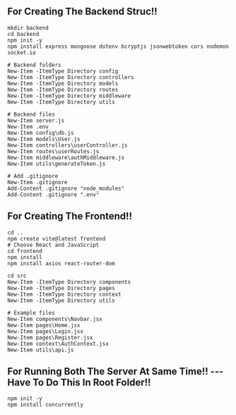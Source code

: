 ## For Creating The Backend Struc!!

    mkdir backend
    cd backend
    npm init -y
    npm install express mongoose dotenv bcryptjs jsonwebtoken cors nodemon socket.io

    # Backend folders
    New-Item -ItemType Directory config
    New-Item -ItemType Directory controllers
    New-Item -ItemType Directory models
    New-Item -ItemType Directory routes
    New-Item -ItemType Directory middleware
    New-Item -ItemType Directory utils

    # Backend files
    New-Item server.js
    New-Item .env
    New-Item config\db.js
    New-Item models\User.js
    New-Item controllers\userController.js
    New-Item routes\userRoutes.js
    New-Item middleware\authMiddleware.js
    New-Item utils\generateToken.js

    # Add .gitignore
    New-Item .gitignore
    Add-Content .gitignore "node_modules"
    Add-Content .gitignore ".env"

## For Creating The Frontend!!

    cd ..
    npm create vite@latest frontend
    # Choose React and JavaScript
    cd frontend
    npm install
    npm install axios react-router-dom

    cd src
    New-Item -ItemType Directory components
    New-Item -ItemType Directory pages
    New-Item -ItemType Directory context
    New-Item -ItemType Directory utils

    # Example files
    New-Item components\Navbar.jsx
    New-Item pages\Home.jsx
    New-Item pages\Login.jsx
    New-Item pages\Register.jsx
    New-Item context\AuthContext.jsx
    New-Item utils\api.js

## For Running Both The Server At Same Time!! --- Have To Do This In Root Folder!!

    npm init -y
    npm install concurrently
